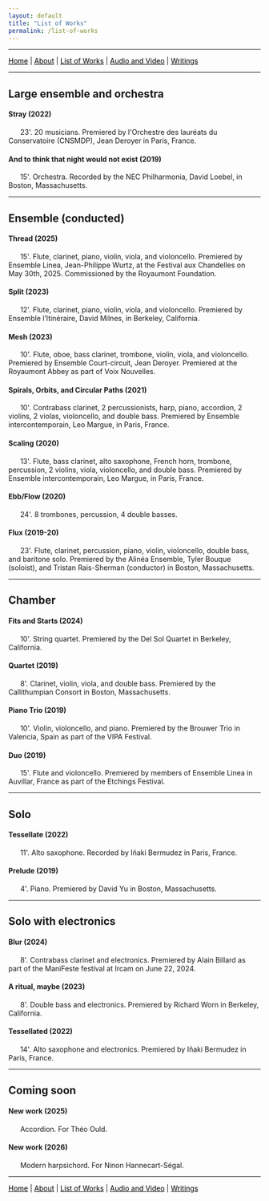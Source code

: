```yaml
---
layout: default
title: "List of Works"
permalink: /list-of-works
---
```


***

 <a href="/" style="color: black">Home</a> | <a href="/about" style="color: black">About</a> | <a href="/list-of-works" style="color: black">List of Works</a> | <a href="/audio-and-video" style="color: black">Audio and Video</a> | <a href="/writings" style="color: black">Writings</a> 

***

## Large ensemble and orchestra

#### Stray (2022)
  
&nbsp; &nbsp; &nbsp; 23'. 20 musicians. Premiered by l'Orchestre des lauréats du Conservatoire (CNSMDP), Jean Deroyer in Paris, France.

#### And to think that night would not exist (2019)

&nbsp; &nbsp; &nbsp; 15'. Orchestra. Recorded by the NEC Philharmonia, David Loebel, in Boston, Massachusetts.

***

## Ensemble (conducted)

#### Thread (2025)

&nbsp; &nbsp; &nbsp; 15'. Flute, clarinet, piano, violin, viola, and violoncello. Premiered by Ensemble Linea, Jean-Philippe Wurtz, at the Festival aux Chandelles on May 30th, 2025. Commissioned by the Royaumont Foundation.

#### Split (2023)

&nbsp; &nbsp; &nbsp; 12'. Flute, clarinet, piano, violin, viola, and violoncello. Premiered by Ensemble l’Itinéraire, David Milnes, in Berkeley, California.

#### Mesh (2023)

&nbsp; &nbsp; &nbsp; 10'. Flute, oboe, bass clarinet, trombone, violin, viola, and violoncello. Premiered by Ensemble Court-circuit, Jean Deroyer. Premiered at the Royaumont Abbey as part of Voix Nouvelles.

#### Spirals, Orbits, and Circular Paths (2021)

&nbsp; &nbsp; &nbsp; 10'. Contrabass clarinet, 2 percussionists, harp, piano, accordion, 2 violins, 2 violas, violoncello, and double bass. Premiered by Ensemble intercontemporain, Leo Margue,  in Paris, France.

#### Scaling (2020)

&nbsp; &nbsp; &nbsp; 13'. Flute, bass clarinet, alto saxophone, French horn, trombone, percussion, 2 violins, viola, violoncello, and double bass. Premiered by Ensemble intercontemporain, Leo Margue, in Paris, France.

#### Ebb/Flow (2020)

&nbsp; &nbsp; &nbsp; 24'. 8 trombones, percussion, 4 double basses.

#### Flux (2019-20)

&nbsp; &nbsp; &nbsp; 23'. Flute, clarinet, percussion, piano, violin, violoncello, double bass, and baritone solo. Premiered by the Alinéa Ensemble, Tyler Bouque (soloist), and Tristan Rais-Sherman (conductor) in Boston, Massachusetts.

***

## Chamber

#### Fits and Starts (2024)

&nbsp; &nbsp; &nbsp; 10'. String quartet. Premiered by the Del Sol Quartet in Berkeley, California.

#### Quartet (2019)

&nbsp; &nbsp; &nbsp; 8'. Clarinet, violin, viola, and double bass. Premiered by the Callithumpian Consort in Boston, Massachusetts.

#### Piano Trio (2019)

&nbsp; &nbsp; &nbsp; 10'. Violin, violoncello, and piano. Premiered by the Brouwer Trio in Valencia, Spain as part of the VIPA Festival.

#### Duo (2019)

&nbsp; &nbsp; &nbsp; 15'. Flute and violoncello. Premiered by members of Ensemble Linea in Auvillar, France as part of the Etchings Festival.

***

## Solo

#### Tessellate (2022)

&nbsp; &nbsp; &nbsp; 11'. Alto saxophone. Recorded by Iñaki Bermudez in Paris, France.

#### Prelude (2019)

&nbsp; &nbsp; &nbsp; 4'. Piano. Premiered by David Yu in Boston, Massachusetts.

***

## Solo with electronics

#### Blur (2024)

&nbsp; &nbsp; &nbsp; 8'. Contrabass clarinet and electronics. Premiered by Alain Billard as part of the ManiFeste festival at Ircam on June 22, 2024.

#### A ritual, maybe (2023)

&nbsp; &nbsp; &nbsp; 8'. Double bass and electronics. Premiered by Richard Worn in Berkeley, California.

#### Tessellated (2022)

&nbsp; &nbsp; &nbsp; 14'. Alto saxophone and electronics. Premiered by Iñaki Bermudez in Paris, France.

***

## Coming soon

#### New work (2025)

&nbsp; &nbsp; &nbsp; Accordion. For Théo Ould.

#### New work (2026)

&nbsp; &nbsp; &nbsp; Modern harpsichord. For Ninon Hannecart-Ségal.

***

 <a href="/" style="color: black">Home</a> | <a href="/about" style="color: black">About</a> | <a href="/list-of-works" style="color: black">List of Works</a> | <a href="/audio-and-video" style="color: black">Audio and Video</a> | <a href="/writings" style="color: black">Writings</a> 
